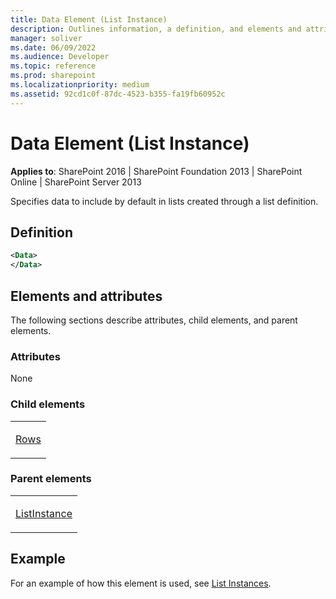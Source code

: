 ```yaml
---
title: Data Element (List Instance)
description: Outlines information, a definition, and elements and attributes for the Data element. There is also a link to an example of how to use the element.
manager: soliver
ms.date: 06/09/2022
ms.audience: Developer
ms.topic: reference
ms.prod: sharepoint
ms.localizationpriority: medium
ms.assetid: 92cd1c0f-87dc-4523-b355-fa19fb60952c
---
```


# Data Element (List Instance)

**Applies to**: SharePoint 2016 | SharePoint Foundation 2013 | SharePoint Online | SharePoint Server 2013

Specifies data to include by default in lists created through a list definition.

## Definition

```XML
<Data>
</Data>
```

## Elements and attributes

The following sections describe attributes, child elements, and parent elements.

### Attributes

None

### Child elements

<table>
<colgroup>
<col width="100%" />
</colgroup>
<tbody>
<tr class="odd">
<td align="left"><p><a href="rows-element-list-instance.md">Rows</a></p></td>
</tr>
</tbody>
</table>

### Parent elements

<table>
<colgroup>
<col width="100%" />
</colgroup>
<tbody>
<tr class="odd">
<td align="left"><p><a href="listinstance-element-list-instance.md">ListInstance</a></p></td>
</tr>
</tbody>
</table>

## Example

For an example of how this element is used, see [List Instances](list-instances.md).

<br/>






